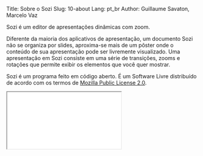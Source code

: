 Title: Sobre o Sozi
Slug: 10-about
Lang: pt_br
Author: Guillaume Savaton, Marcelo Vaz

Sozi é um editor de apresentações dinâmicas com zoom.

Diferente da maioria dos aplicativos de apresentação, um documento Sozi não se organiza por slides,
aproxima-se mais de um pôster onde o conteúdo de sua apresentação pode ser livremente visualizado.
Uma apresentação em Sozi consiste em uma série de transições, zooms e rotações
que permite exibir os elementos que você quer mostrar.

Sozi é um programa feito em código aberto.
É um Software Livre distribuído de acordo com os termos de
[Mozilla Public License 2.0](http://www.mozilla.org/MPL/2.0/).

<iframe class="sozi" src="|filename|/images/isso-nao-e-um-slideshow.svg">
</iframe>
